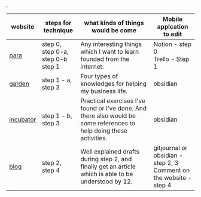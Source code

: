 ,


| website                                        | steps for technique                     | what kinds of things would be come                                                                                   | Mobile applcation to edit                                             |
| ---------------------------------------------- | --------------------------------------- | -------------------------------------------------------------------------------------------------------------------- | --------------------------------------------------------------------- |
| [para](https://para.mindulle.kro.kr)           | step 0, step 0-a,<br>step 0-b<br>step 1 | Any interesting things which I want to learn founded from the internet.                                              | Notion - step 0<br>Trello - Step 1                                    |
| [garden](https://graden.mindulle.kro.kr)       | step 1 - a, step 3                      | Four types of knowledges for helping my business life.                                                               | obsidian                                                              |
| [incubator](https://incubator.mindulle.kro.kr) | step 1 - b,<br>step 3                   | Practical exercises I've found or I've done. And there also would be some references to help doing these activities. | obsidian                                                              |
| [blog](https://blog.mindulle.kro.kr)           | step 2, step 4                          | Well explained drafts during step 2, and finally get an article which is able to  be understood by 12.               | gitjournal or obsidian - step 2, 3<br>Comment on the website - step 4 |

